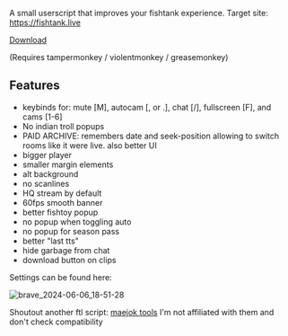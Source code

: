 A small userscript that improves your fishtank experience. Target site: https://fishtank.live

[Download](https://raw.githubusercontent.com/codironblade/BetterFishtankS2/main/ftl.user.js)

(Requires tampermonkey / violentmonkey / greasemonkey)

## Features
- keybinds for: mute [M], autocam [, or .], chat [/], fullscreen [F], and cams [1-6]
- No indian troll popups
- PAID ARCHIVE: remembers date and seek-position allowing to switch rooms like it were live. also better UI
- bigger player
- smaller margin elements
- alt background
- no scanlines
- HQ stream by default
- 60fps smooth banner
- better fishtoy popup
- no popup when toggling auto
- no popup for season pass
- better "last tts"
- hide garbage from chat
- download button on clips

Settings can be found here:

![brave_2024-06-06_18-51-28](https://github.com/codironblade/BetterFishtankS2/assets/133949229/2e22ddfb-22a9-4d0c-9566-4ced999e0ebf)

Shoutout another ftl script: [maejok tools](https://github.com/maejok-xx/maejok-tools)
I'm not affiliated with them and don't check compatibility

